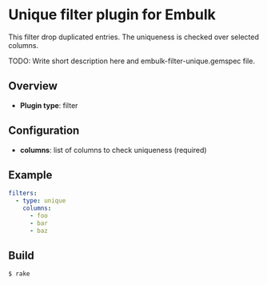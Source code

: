 # Unique filter plugin for Embulk

This filter drop duplicated entries. The uniqueness is checked over
selected columns.

TODO: Write short description here and embulk-filter-unique.gemspec file.

## Overview

* **Plugin type**: filter

## Configuration

- **columns**: list of columns to check uniqueness (required)

## Example

```yaml
filters:
  - type: unique
    columns:
      - foo
      - bar
      - baz
```


## Build

```
$ rake
```
